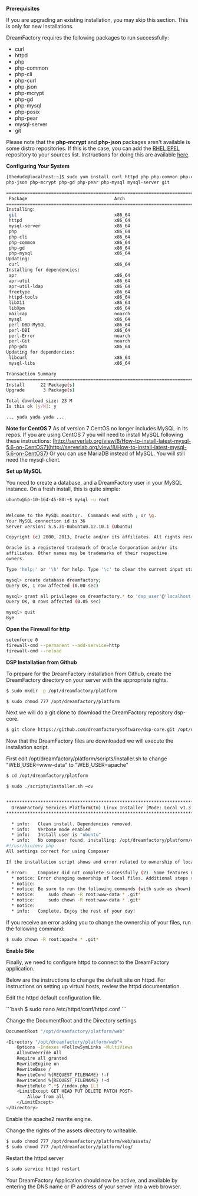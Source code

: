 <B>Prerequisites</B>

<p>If you are upgrading an existing installation, you may skip this section. This is only for new installations.</p>

<p>DreamFactory requires the following packages to run successfully:</p>
<ul>
<li>curl</li>
<li>httpd</li>
<li>php</li>
<li>php-common</li>
<li>php-cli</li>
<li>php-curl</li>
<li>php-json</li>
<li>php-mcrypt</li>
<li>php-gd</li>
<li>php-mysql</li>
<li>php-posix</li>
<li>php-pear</li>
<li>mysql-server</li>
<li>git</li>
</ul>

Please note that the <b>php-mcrypt</b> and <b>php-json</b> packages aren't available is some distro repositories. If this is the case, you can add the [RHEL EPEL](http://fedoraproject.org/wiki/EPEL) repository to your sources list.  Instructions for doing this are available [here](http://www.rackspace.com/knowledge_center/article/installing-rhel-epel-repo-on-centos-5x-or-6x).

<b>Configuring Your System</b>

```bash
[thedude@localhost:~]$ sudo yum install curl httpd php php-common php-cli php-curl
php-json php-mcrypt php-gd php-pear php-mysql mysql-server git
```

```bash
================================================================================================================================================================
 Package                                 Arch                            Version                                         Repository                        Size
================================================================================================================================================================
Installing:
 git                                     x86_64                          1.7.1-3.el6_4.1                                 updates                          4.6 M
 httpd                                   x86_64                          2.2.15-28.el6.centos                            updates                          821 k
 mysql-server                            x86_64                          5.1.69-1.el6_4                                  updates                          8.7 M
 php                                     x86_64                          5.3.3-22.el6                                    base                             1.1 M
 php-cli                                 x86_64                          5.3.3-22.el6                                    base                             2.2 M
 php-common                              x86_64                          5.3.3-22.el6                                    base                             524 k
 php-gd                                  x86_64                          5.3.3-22.el6                                    base                             106 k
 php-mysql                               x86_64                          5.3.3-22.el6                                    base                              81 k
Updating:
 curl                                    x86_64                          7.19.7-36.el6_4                                 updates                          193 k
Installing for dependencies:
 apr                                     x86_64                          1.3.9-5.el6_2                                   base                             123 k
 apr-util                                x86_64                          1.3.9-3.el6_0.1                                 base                              87 k
 apr-util-ldap                           x86_64                          1.3.9-3.el6_0.1                                 base                              15 k
 freetype                                x86_64                          2.3.11-14.el6_3.1                               updates                          359 k
 httpd-tools                             x86_64                          2.2.15-28.el6.centos                            updates                           73 k
 libX11                                  x86_64                          1.5.0-4.el6                                     base                             584 k
 libXpm                                  x86_64                          3.5.10-2.el6                                    base                              51 k
 mailcap                                 noarch                          2.1.31-2.el6                                    base                              27 k
 mysql                                   x86_64                          5.1.69-1.el6_4                                  updates                          907 k
 perl-DBD-MySQL                          x86_64                          4.013-3.el6                                     base                             134 k
 perl-DBI                                x86_64                          1.609-4.el6                                     base                             705 k
 perl-Error                              noarch                          1:0.17015-4.el6                                 base                              29 k
 perl-Git                                noarch                          1.7.1-3.el6_4.1                                 updates                           28 k
 php-pdo                                 x86_64                          5.3.3-22.el6                                    base                              75 k
Updating for dependencies:
 libcurl                                 x86_64                          7.19.7-36.el6_4                                 updates                          164 k
 mysql-libs                              x86_64                          5.1.69-1.el6_4                                  updates                          1.2 M

Transaction Summary
================================================================================================================================================================
Install      22 Package(s)
Upgrade       3 Package(s)

Total download size: 23 M
Is this ok [y/N]: y

... yada yada yada ...

```

<B>Note for CentOS 7</B>
As of version 7 CentOS no longer includes MySQL in its repos. If you are using CentOS 7 you will need to install MySQL following these instructions: [http://serverlab.org/view/8/How-to-install-latest-mysql-5.6-on-CentOS7](http://serverlab.org/view/8/How-to-install-latest-mysql-5.6-on-CentOS7)
Or you can use MariaDB instead of MySQL. You will still need the mysql-client. 

<B>Set up MySQL</B>

You need to create a database, and a DreamFactory user in your MySQL instance.  On a fresh install, this is quite simple:

```bash
ubuntu@ip-10-164-45-80:~$ mysql -u root 


Welcome to the MySQL monitor.  Commands end with ; or \g.
Your MySQL connection id is 36
Server version: 5.5.31-0ubuntu0.12.10.1 (Ubuntu)

Copyright (c) 2000, 2013, Oracle and/or its affiliates. All rights reserved.

Oracle is a registered trademark of Oracle Corporation and/or its
affiliates. Other names may be trademarks of their respective
owners.

Type 'help;' or '\h' for help. Type '\c' to clear the current input statement.
```

```bash
mysql> create database dreamfactory;
Query OK, 1 row affected (0.00 sec)
```

```bash
mysql> grant all privileges on dreamfactory.* to 'dsp_user'@'localhost' identified by 'dsp_user';
Query OK, 0 rows affected (0.05 sec)
```

```bash
mysql> quit
Bye
```

<b>Open the Firewall for http</b>

```bash
setenforce 0
firewall-cmd --permanent --add-service=http
firewall-cmd --reload
```

<b>DSP Installation from Github</b>

<p>To prepare for the DreamFactory installation from Github, create the DreamFactory directory on your server with the appropriate rights.</p>

```bash
$ sudo mkdir -p /opt/dreamfactory/platform

$ sudo chmod 777 /opt/dreamfactory/platform
```

<p>Next we will do a git clone to download the DreamFactory repository dsp-core.</p>

```bash
$ git clone https://github.com/dreamfactorysoftware/dsp-core.git /opt/dreamfactory/platform
```

<p>Now that the DreamFactory files are downloaded we will execute the installation script.</p>

First edit /opt/dreamfactory/platform/scripts/installer.sh to change "WEB_USER=www-data" to "WEB_USER=apache" 

```bash
$ cd /opt/dreamfactory/platform

$ sudo ./scripts/installer.sh –cv


********************************************************************************
  DreamFactory Services Platform(tm) Linux Installer [Mode: Local v1.3.3]
********************************************************************************

  * info:	Clean install. Dependencies removed.
  * info:	Verbose mode enabled
  * info:	Install user is "ubuntu"
  * info:	No composer found, installing: /opt/dreamfactory/platform/composer.phar
#!/usr/bin/env php
All settings correct for using Composer

If the installation script shows and error related to ownership of local files.

* error:	Composer did not complete successfully (2). Some features may not operate properly.
  * notice:	Error changing ownership of local files. Additional steps required. See note at end of run.
  * notice:
  * notice:	Be sure to run the following commands (with sudo as shown) in order to complete installation:
  * notice:	    sudo chown -R root:www-data * .git*
  * notice:	    sudo chown -R root:www-data * .git*
  * notice:
  * info:	Complete. Enjoy the rest of your day!

```

<p>If you receive an error asking you to change the ownership of your files, run the following command:</p>

```bash
$ sudo chown -R root:apache * .git*
```

<b> Enable Site </b>

<p>Finally, we need to configure httpd to connect to the DreamFactory application.

Below are the instructions to change the default site on httpd. For instructions on setting up virtual hosts, review the httpd documentation.

Edit the httpd default configuration file.
</p>
```bash
$ sudo nano /etc/httpd/conf/httpd.conf
```

<p>Change the DocumentRoot and the Directory settings</p>

```bash
DocumentRoot "/opt/dreamfactory/platform/web"

<Directory "/opt/dreamfactory/platform/web">
    Options -Indexes +FollowSymLinks -MultiViews
    AllowOverride All
    Require all granted
    RewriteEngine on
    RewriteBase /
    RewriteCond %{REQUEST_FILENAME} !-f
    RewriteCond %{REQUEST_FILENAME} !-d
    RewriteRule ^.*$ /index.php [L]
    <LimitExcept GET HEAD PUT DELETE PATCH POST>
        Allow from all
    </LimitExcept>
</Directory>
```

<p>Enable the apache2 rewrite engine.

Change the rights of the assets directory to writeable.</p>

```bash
$ sudo chmod 777 /opt/dreamfactory/platform/web/assets/
$ sudo chmod 777 /opt/dreamfactory/platform/log/

```

<p>Restart the httpd server</p>

```bash
$ sudo service httpd restart
```

<p>Your DreamFactory Application should now be active, and available by entering the DNS name or IP address of your server into a web browser.</p>